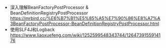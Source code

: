 - 深入理解BeanFactoryPostProcessor & BeanDefinitionRegistryPostProcessor
  https://mrbird.cc/%E6%B7%B1%E5%85%A5%E7%90%86%E8%A7%A3BeanFactoryPostProcessor-BeanDefinitionRegistryPostProcessor.html
- 使用SLF4J和Logback
  https://www.liaoxuefeng.com/wiki/1252599548343744/1264739155914176
